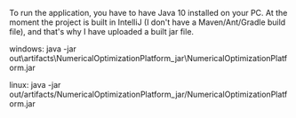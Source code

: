 To run the application, you have to have Java 10 installed on your PC.
At the moment the project is built in IntelliJ (I don't have a Maven/Ant/Gradle build file), and that's why I have uploaded a built jar file.

windows:
java -jar out\artifacts\NumericalOptimizationPlatform\_jar\NumericalOptimizationPlatform.jar

linux:
java -jar out/artifacts/NumericalOptimizationPlatform\_jar/NumericalOptimizationPlatform.jar 
